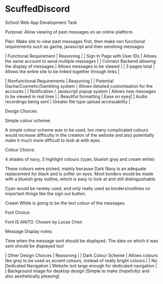 # ScuffedDiscord
School Web App Development Task

Purpose: Allow viewing of past messages on an online platform.

Plan: Make site to view past messages first, then make non functional requirements such as gacha, javascript and then sendinng messages


| Functional Requirement | Reasoning |
| Sign In Page with User IDs | Allows the same account to send multiple messages |
| Connect Backend allowing the display of messages | Allows messages to be viewed |
| 3 pages total | Allows the entire site to be linked together through links |


| Nonfunctional Requirements | Reasoning |
| Potential Gacha/Cosmetic/Gambling system | Allows detailed customisation for the accounts |
| Notification / Javascript popup system | Allows new messages to be viewed in real time |
| Beautiful formatting | Ease on eyes|
| Audio recordings being sent | Greater file type upload accessability |


Design Choices:

Simple colour scheme:

A simple colour scheme was to be used, too many complicated colours would increase difficulty in the creation of the website and also potentially make it much more difficult to look at with eyes.

Colour Choice:

4 shades of navy, 3 highlight colours (cyan, blueish gray and cream white)

These colours were picked, mainly because Dark Navy is an adequate replacement for black and is softer on eyes. Most borders would be made with a blueish gray outline, which is easy to look at and still distinguishable.

Cyan would be rareley used, and only really used as borders/outlines on important things like the sign out button.

Cream White is going to be the text colour of the messages.

Font Choice:

Font IS ANITO. Chosen by Lucas Chen

Message Display notes:

Time when the message sent should be displayed. The date on which it was sent should be displayed too!


| Other Design Choices | Reasoning |
| Dark Colour Scheme | Allows colours like grey to be used as accent colours, instead of really bright colours |
| No Dedicated Navigation | Website isnt large enough for dedicated navigation |
| Background image for desktop design |Simple to make (hopefully) and also aesthetically pleasing|




